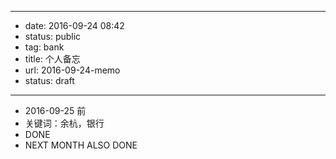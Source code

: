 - --
- date: 2016-09-24 08:42
- status: public
- tag: bank
- title: 个人备忘
- url: 2016-09-24-memo
- status: draft
- --
- 2016-09-25 前
- 关键词：余杭，银行
- DONE 
- NEXT MONTH ALSO DONE
